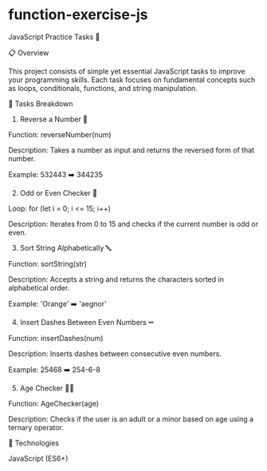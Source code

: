 # function-exercise-js
JavaScript Practice Tasks 🚀

📋 Overview

This project consists of simple yet essential JavaScript tasks to improve your programming skills. Each task focuses on fundamental concepts such as loops, conditionals, functions, and string manipulation.

📂 Tasks Breakdown

1. Reverse a Number 🔢

Function: reverseNumber(num)

Description: Takes a number as input and returns the reversed form of that number.

Example: 532443 ➡️ 344235

2. Odd or Even Checker 🔄

Loop: for (let i = 0; i <= 15; i++)

Description: Iterates from 0 to 15 and checks if the current number is odd or even.


3. Sort String Alphabetically 🔤

Function: sortString(str)

Description: Accepts a string and returns the characters sorted in alphabetical order.

Example: 'Orange' ➡️ 'aegnor'

4. Insert Dashes Between Even Numbers ➖

Function: insertDashes(num)

Description: Inserts dashes between consecutive even numbers.

Example: 25468 ➡️ 254-6-8

5. Age Checker 👶👴

Function: AgeChecker(age)

Description: Checks if the user is an adult or a minor based on age using a ternary operator.


🚀 Technologies

JavaScript (ES6+)